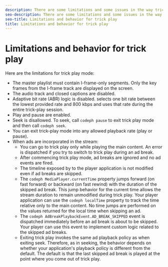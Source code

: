 ```yaml
---
description: There are some limitations and some issues in the way trick play mode behaves.
seo-description: There are some limitations and some issues in the way trick play mode behaves.
seo-title: Limitations and behavior for trick play
title: Limitations and behavior for trick play
---
```


# Limitations and behavior for trick play

<a id="section_30B7A1C0F63E45A59CEFCDFB3FDD67F8"></a>

Here are the limitations for trick play mode:
* The master playlist must contain I-frame-only segments. Only the key frames from the I-frame track are displayed on the screen.
* The audio track and closed captions are disabled.
* Adaptive bit rate (ABR) logic is disabled.  selects one bit rate between the lowest provided rate and 800 kbps and uses that rate during the entire trick-play session.
* Play and pause are enabled.
* Seek is disallowed. To seek, call `codeph pause` to exit trick play mode and then call `codeph seek`.
* You can exit trick-play mode into any allowed playback rate (play or pause).
* When ads are incorporated in the stream:
    * You can go to trick play only while playing the main content. An error is dispatched if you try to switch to trick play during an ad break.
    * After commencing trick play mode, ad breaks are ignored and no ad events are fired.
    * The timeline exposed by  to the player application is not modified even if ad breaks are skipped.
    * The `codeph MediaPlayer.currentTime` property jumps forward (on fast forward) or backward (on fast rewind) with the duration of the skipped ad break. This jump behavior for the current time allows the stream duration to remain unmodified during trick play. Your player application can use the `codeph localTime` property to track the time relative only to the main content. No time jumps are performed on the values returned for the local time when skipping an ad.
    * The `codeph AdBreakPlaybackEvent.AD_BREAK_SKIPPED` event is dispatched immediately before an ad break is about to be skipped. Your player can use this event to implement custom logic related to the skipped ad breaks.
    * Exiting trick play invokes the same ad playback policy as when exiting seek.
      Therefore, as in seeking, the behavior depends on whether your application's playback policy is different from the default. The default is that the last skipped ad break is played at the point where you come out of trick play.
      
      
  

